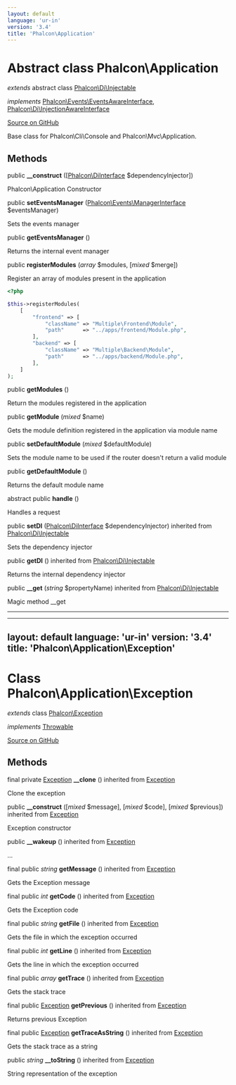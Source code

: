 ```yaml
---
layout: default
language: 'ur-in'
version: '3.4'
title: 'Phalcon\Application'
---
```

# Abstract class **Phalcon\Application**

*extends* abstract class [Phalcon\Di\Injectable](/3.4/en/api/Phalcon_Di_Injectable)

*implements* [Phalcon\Events\EventsAwareInterface](/3.4/en/api/Phalcon_Events), [Phalcon\Di\InjectionAwareInterface](/3.4/en/api/Phalcon_Di_InjectionAwareInterface)

<a href="https://github.com/phalcon/cphalcon/tree/v3.4.0/phalcon/application.zep" class="btn btn-default btn-sm">Source on GitHub</a>

Base class for Phalcon\Cli\Console and Phalcon\Mvc\Application.


## Methods
public  **__construct** ([[Phalcon\DiInterface](/3.4/en/api/Phalcon_DiInterface) $dependencyInjector])

Phalcon\Application Constructor



public  **setEventsManager** ([Phalcon\Events\ManagerInterface](/3.4/en/api/Phalcon_Events) $eventsManager)

Sets the events manager



public  **getEventsManager** ()

Returns the internal event manager



public  **registerModules** (*array* $modules, [*mixed* $merge])

Register an array of modules present in the application

```php
<?php

$this->registerModules(
    [
        "frontend" => [
            "className" => "Multiple\Frontend\Module",
            "path"      => "../apps/frontend/Module.php",
        ],
        "backend" => [
            "className" => "Multiple\Backend\Module",
            "path"      => "../apps/backend/Module.php",
        ],
    ]
);

```



public  **getModules** ()

Return the modules registered in the application



public  **getModule** (*mixed* $name)

Gets the module definition registered in the application via module name



public  **setDefaultModule** (*mixed* $defaultModule)

Sets the module name to be used if the router doesn't return a valid module



public  **getDefaultModule** ()

Returns the default module name



abstract public  **handle** ()

Handles a request



public  **setDI** ([Phalcon\DiInterface](/3.4/en/api/Phalcon_DiInterface) $dependencyInjector) inherited from [Phalcon\Di\Injectable](/3.4/en/api/Phalcon_Di_Injectable)

Sets the dependency injector



public  **getDI** () inherited from [Phalcon\Di\Injectable](/3.4/en/api/Phalcon_Di_Injectable)

Returns the internal dependency injector



public  **__get** (*string* $propertyName) inherited from [Phalcon\Di\Injectable](/3.4/en/api/Phalcon_Di_Injectable)

Magic method __get



<hr>

---
layout: default
language: 'ur-in'
version: '3.4'
title: 'Phalcon\Application\Exception'
---
# Class **Phalcon\Application\Exception**

*extends* class [Phalcon\Exception](/3.4/en/api/Phalcon_Exception)

*implements* [Throwable](http://php.net/manual/en/class.throwable.php)

<a href="https://github.com/phalcon/cphalcon/tree/v3.4.0/phalcon/application/exception.zep" class="btn btn-default btn-sm">Source on GitHub</a>

## Methods
final private [Exception](http://php.net/manual/en/class.exception.php) **__clone** () inherited from [Exception](http://php.net/manual/en/class.exception.php)

Clone the exception



public  **__construct** ([*mixed* $message], [*mixed* $code], [*mixed* $previous]) inherited from [Exception](http://php.net/manual/en/class.exception.php)

Exception constructor



public  **__wakeup** () inherited from [Exception](http://php.net/manual/en/class.exception.php)

...


final public *string* **getMessage** () inherited from [Exception](http://php.net/manual/en/class.exception.php)

Gets the Exception message



final public *int* **getCode** () inherited from [Exception](http://php.net/manual/en/class.exception.php)

Gets the Exception code



final public *string* **getFile** () inherited from [Exception](http://php.net/manual/en/class.exception.php)

Gets the file in which the exception occurred



final public *int* **getLine** () inherited from [Exception](http://php.net/manual/en/class.exception.php)

Gets the line in which the exception occurred



final public *array* **getTrace** () inherited from [Exception](http://php.net/manual/en/class.exception.php)

Gets the stack trace



final public [Exception](http://php.net/manual/en/class.exception.php) **getPrevious** () inherited from [Exception](http://php.net/manual/en/class.exception.php)

Returns previous Exception



final public [Exception](http://php.net/manual/en/class.exception.php) **getTraceAsString** () inherited from [Exception](http://php.net/manual/en/class.exception.php)

Gets the stack trace as a string



public *string* **__toString** () inherited from [Exception](http://php.net/manual/en/class.exception.php)

String representation of the exception



